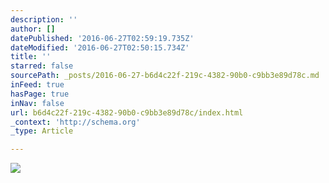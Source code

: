 ```yaml
---
description: ''
author: []
datePublished: '2016-06-27T02:59:19.735Z'
dateModified: '2016-06-27T02:50:15.734Z'
title: ''
starred: false
sourcePath: _posts/2016-06-27-b6d4c22f-219c-4382-90b0-c9bb3e89d78c.md
inFeed: true
hasPage: true
inNav: false
url: b6d4c22f-219c-4382-90b0-c9bb3e89d78c/index.html
_context: 'http://schema.org'
_type: Article

---
```

![](https://the-grid-user-content.s3-us-west-2.amazonaws.com/467280a5-c10e-40e7-82a4-45ca5227cf65.png)